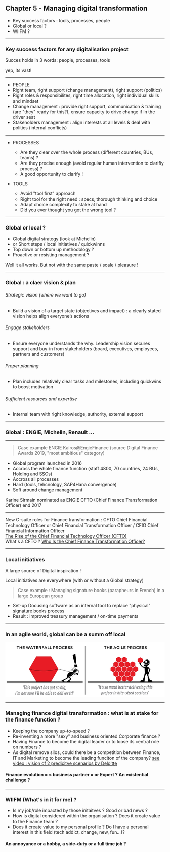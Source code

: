 ## Chapter 5 - Managing digital transformation

- Key success factors : tools, processes, people
- Global or local ?
- WIIFM ?

----

### Key success factors for any digitalisation project

Succes holds in 3 words: people, processes, tools   

yep, its vast!

----

- PEOPLE     
 - Right team, right support (change management), right support (politics)
 - Right roles & responsibilites, right time allocation, right individual skills and mindset
 - Change management : provide right support, communication & training (are "they" ready for this?), ensure capacity to drive change if in the driver seat
 - Stakeholders management : align interests at all levels & deal with politics (internal conflicts) 

----

- PROCESSES 
  - Are they clear over the whole process (different countries, BUs, teams) ?
  - Are they precise enough (avoid regular human intervention to clarifiy process) ? 
  - A good opportunity to clarify !


- TOOLS
  - Avoid "tool first" approach
  - Right tool for the right need : specs, thorough thinking and choice
  - Adapt choice complexity to stake at hand
  - Did you ever thought you got the wrong tool ?     

----

### Global or local ?  

- Global digital strategy (look at Michelin) 
- or Short steps / local initiatives / quickwinns 
- Top down or bottom up methodology ?
- Proactive or resisting management ?

Well it all works. But not with the same paste / scale / pleasure !

----

### Global : a claer vision & plan

###### Strategic vision (where we want to go) 
- Build a vision of a target state (objectives and impact) : a clearly stated vision helps align everyone’s actions

###### Engage stakeholders    
- Ensure everyone understands the why. Leadership vision secures support and buy-in from stakeholders (board, executives, employees, partners and customers)

###### Proper planning     
- Plan includes relatively clear tasks and milestones, including quickwins to boost motivation 

###### Sufficient resources and expertise    
- Internal team with right knowledge, authority, external support

----

### Global : ENGIE, Michelin, Renault ...

----

> Case example ENGIE Kairos@EngieFinance (source Digital Finance Awards 2019, "most ambitious" category)    

- Global program launched in 2016
- Accross the whole finance function (staff 4800, 70 countries, 24 BUs, Holding and SSCs)
- Accross all processes
- Hard (tools, tehcnology, SAP4Hana convergence)
- Soft around change management

Karine Sirmain nominated as ENGIE CFTO (Chief Finance Transformation Officer) end 2017

----

New C-suite roles for Finance transformation : CFTO Chief Financial Technology Officer or Chief Financial Transformation Officer / CFIO Chief Financial Information Officer    
[The Rise of the Chief Financial Technology Officer (CFTO) ](http://www.kforceblog.com/uploads/docs/Spotlight_February.pdf)    
What's a CFTO ? [Who Is the Chief Finance Transformation Officer?](https://www.americanexpress.com/en-au/business/trends-and-insights/articles/who-is-the-chief-finance-transformation-officer/)

----

### Local initiatives

A large source of Digital inspiration !

Local initiatives are everywhere (with or without a Global strategy) 

> Case example : Managing signature books (parapheurs in French) in a large European group     

- Set-up Docusing software as an internal tool to replace "physical" signature books process   
- Result : improved treasury management / on-time payments

----

### In an agile world, global can be a summ off local
<img src="images/agilevswaterfall.jpg" style="background:none; border:none; box-shadow:none;"/>

----

### Managing finance digital transformation : what is at stake for the finance function ? 

- Keeping the company up-to-speed ?
- Re-inventing a more "sexy" and business oriented Corporate finance ? 
- Having Finance to become the digital leader or to loose its central role on numbers ? 
- As digital remove silos, could there be a competition between Finance, IT and Marketing to become the leading funciton of the company? [see video : vision of 2 predicitve scenarios by Deloitte](https://www.youtube.com/watch?v=hU2zyRKKZ5g)
#### Finance evolution = « business partner » or Expert ? An existential challenge ?  

----

### WIIFM (What's in it for me) ? 

- Is my job/role impacted by those initaitves ? Good or bad news ?
- How is digital considered within the organisation ? Does it create value to the Finance team ?
- Does it create value to my personal profile ? Do I have a personal interest in this field (tech addict, change, new, fun...)?    

#### An annoyance or a hobby, a side-duty or a full time job ?
